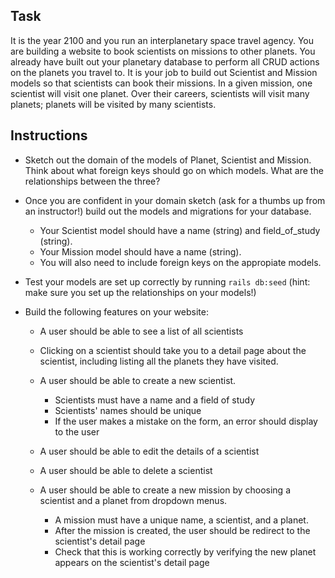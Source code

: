 ## Task

It is the year 2100 and you run an interplanetary space travel agency.  You are building a website to book scientists on missions to other planets.  You already have built out your planetary database to perform all CRUD actions on the planets you travel to.  It is your job to build out Scientist and Mission models so that scientists can book their missions.  In a given mission, one scientist will visit one planet.  Over their careers, scientists will visit many planets; planets will be visited by many scientists.

## Instructions

- Sketch out the domain of the models of Planet, Scientist and Mission.  Think about what foreign keys should go on which models.  What are the relationships between the three?

- Once you are confident in your domain sketch (ask for a thumbs up from an instructor!) build out the models and migrations for your database. 
    - Your Scientist model should have a name (string) and field_of_study (string).  
    - Your Mission model should have a name (string).  
    - You will also need to include foreign keys on the appropiate models.  

- Test your models are set up correctly by running `rails db:seed` (hint: make sure you set up the relationships on your models!)

- Build the following features on your website:

    - A user should be able to see a list of all scientists

    - Clicking on a scientist should take you to a detail page about the scientist, including listing all the planets they have visited.

    - A user should be able to create a new scientist.
        - Scientists must have a name and a field of study
        - Scientists' names should be unique
        - If the user makes a mistake on the form, an error should display to the user

    - A user should be able to edit the details of a scientist

    - A user should be able to delete a scientist

    - A user should be able to create a new mission by choosing a scientist and a planet from dropdown menus.
        - A mission must have a unique name, a scientist, and a planet.
        - After the mission is created, the user should be redirect to the scientist's detail page
        - Check that this is working correctly by verifying the new planet appears on the scientist's detail page